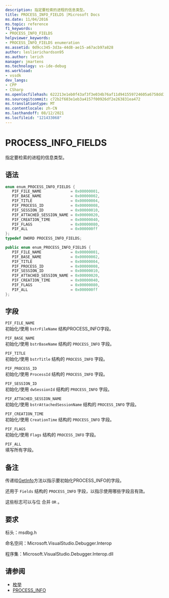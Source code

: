 ```yaml
---
description: 指定要检索的进程的信息类型。
title: PROCESS_INFO_FIELDS |Microsoft Docs
ms.date: 11/04/2016
ms.topic: reference
f1_keywords:
- PROCESS_INFO_FIELDS
helpviewer_keywords:
- PROCESS_INFO_FIELDS enumeration
ms.assetid: 0d9cc345-3d3a-44d8-ae15-a67acb97a828
author: leslierichardson95
ms.author: lerich
manager: jmartens
ms.technology: vs-ide-debug
ms.workload:
- vssdk
dev_langs:
- CPP
- CSharp
ms.openlocfilehash: 622213e1eb0f43af3f3e034b76af11d941559724605a6758dd31f9ed3b4081af
ms.sourcegitcommit: c72b2f603e1eb3a4157f00926df2e263831ea472
ms.translationtype: MT
ms.contentlocale: zh-CN
ms.lasthandoff: 08/12/2021
ms.locfileid: "121433068"
---
```

# <a name="process_info_fields"></a>PROCESS_INFO_FIELDS
指定要检索的进程的信息类型。

## <a name="syntax"></a>语法

```cpp
enum enum_PROCESS_INFO_FIELDS { 
   PIF_FILE_NAME             = 0x00000001,
   PIF_BASE_NAME             = 0x00000002,
   PIF_TITLE                 = 0x00000004,
   PIF_PROCESS_ID            = 0x00000008,
   PIF_SESSION_ID            = 0x00000010,
   PIF_ATTACHED_SESSION_NAME = 0x00000020,
   PIF_CREATION_TIME         = 0x00000040,
   PIF_FLAGS                 = 0x00000080,
   PIF_ALL                   = 0x000000ff
};
typedef DWORD PROCESS_INFO_FIELDS;
```

```csharp
public enum enum_PROCESS_INFO_FIELDS { 
   PIF_FILE_NAME             = 0x00000001,
   PIF_BASE_NAME             = 0x00000002,
   PIF_TITLE                 = 0x00000004,
   PIF_PROCESS_ID            = 0x00000008,
   PIF_SESSION_ID            = 0x00000010,
   PIF_ATTACHED_SESSION_NAME = 0x00000020,
   PIF_CREATION_TIME         = 0x00000040,
   PIF_FLAGS                 = 0x00000080,
   PIF_ALL                   = 0x000000ff
};
```

## <a name="fields"></a>字段
 `PIF_FILE_NAME`\
 初始化/使用 `bstrFileName` 结构PROCESS_INFO字段。 [](../../../extensibility/debugger/reference/process-info.md)

 `PIF_BASE_NAME`\
 初始化/使用 `bstrBaseName` 结构的 `PROCESS_INFO` 字段。

 `PIF_TITLE`\
 初始化/使用 `bstrTitle` 结构的 `PROCESS_INFO` 字段。

 `PIF_PROCESS_ID`\
 初始化/使用 `ProcessId` 结构的 `PROCESS_INFO` 字段。

 `PIF_SESSION_ID`\
 初始化/使用 `dwSessionId` 结构的 `PROCESS_INFO` 字段。

 `PIF_ATTACHED_SESSION_NAME`\
 初始化/使用 `bstrAttachedSessionName` 结构的 `PROCESS_INFO` 字段。

 `PIF_CREATION_TIME`\
 初始化/使用 `CreationTime` 结构的 `PROCESS_INFO` 字段。

 `PIF_FLAGS`\
 初始化/使用 `Flags` 结构的 `PROCESS_INFO` 字段。

 `PIF_ALL`\
 填写所有字段。

## <a name="remarks"></a>备注
 传递给[GetInfo](../../../extensibility/debugger/reference/idebugprocess2-getinfo.md)方法以指示要初始化PROCESS_INFO的[](../../../extensibility/debugger/reference/process-info.md)字段。

 还用于 `Fields` 结构的 `PROCESS_INFO` 字段，以指示使用哪些字段且有效。

 这些标志可以与位 合并 `OR` 。

## <a name="requirements"></a>要求
 标头：msdbg.h

 命名空间：Microsoft.VisualStudio.Debugger.Interop

 程序集：Microsoft.VisualStudio.Debugger.Interop.dll

## <a name="see-also"></a>请参阅
- [枚举](../../../extensibility/debugger/reference/enumerations-visual-studio-debugging.md)
- [PROCESS_INFO](../../../extensibility/debugger/reference/process-info.md)

